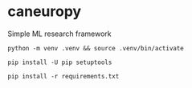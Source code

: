 # caneuropy
Simple ML research framework

```shell
python -m venv .venv && source .venv/bin/activate
```

```shell
pip install -U pip setuptools
```

```shell
pip install -r requirements.txt
```
